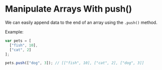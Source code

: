 # Manipulate Arrays With push()

We can easily append data to the end of an array using the `.push()` method.

Example:

```js
var pets = [
  ["fish", 10],
  ["cat", 2]
];

pets.push(["dog", 3]); // [["fish", 10], ["cat", 2], ["dog", 3]]
```
